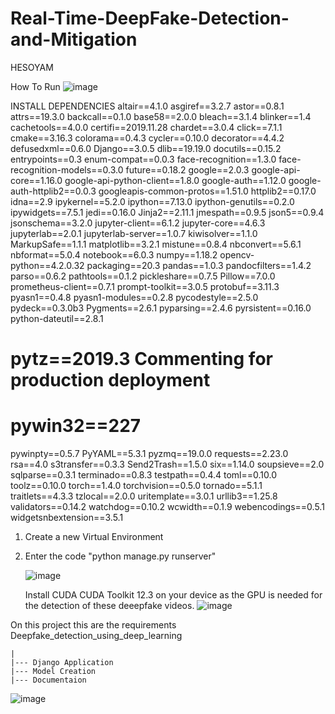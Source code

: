 # Real-Time-DeepFake-Detection-and-Mitigation
HESOYAM

How To Run
![image](https://github.com/nile-xy/Real-Time-DeepFake-Detection-and-Mitigation/assets/99071836/7dc7def4-cdd6-4163-8ae0-65e24da578c6)

INSTALL DEPENDENCIES
altair==4.1.0
asgiref==3.2.7
astor==0.8.1
attrs==19.3.0
backcall==0.1.0
base58==2.0.0
bleach==3.1.4
blinker==1.4
cachetools==4.0.0
certifi==2019.11.28
chardet==3.0.4
click==7.1.1
cmake==3.16.3
colorama==0.4.3
cycler==0.10.0
decorator==4.4.2
defusedxml==0.6.0
Django==3.0.5
dlib==19.19.0
docutils==0.15.2
entrypoints==0.3
enum-compat==0.0.3
face-recognition==1.3.0
face-recognition-models==0.3.0
future==0.18.2
google==2.0.3
google-api-core==1.16.0
google-api-python-client==1.8.0
google-auth==1.12.0
google-auth-httplib2==0.0.3
googleapis-common-protos==1.51.0
httplib2==0.17.0
idna==2.9
ipykernel==5.2.0
ipython==7.13.0
ipython-genutils==0.2.0
ipywidgets==7.5.1
jedi==0.16.0
Jinja2==2.11.1
jmespath==0.9.5
json5==0.9.4
jsonschema==3.2.0
jupyter-client==6.1.2
jupyter-core==4.6.3
jupyterlab==2.0.1
jupyterlab-server==1.0.7
kiwisolver==1.1.0
MarkupSafe==1.1.1
matplotlib==3.2.1
mistune==0.8.4
nbconvert==5.6.1
nbformat==5.0.4
notebook==6.0.3
numpy==1.18.2
opencv-python==4.2.0.32
packaging==20.3
pandas==1.0.3
pandocfilters==1.4.2
parso==0.6.2
pathtools==0.1.2
pickleshare==0.7.5
Pillow==7.0.0
prometheus-client==0.7.1
prompt-toolkit==3.0.5
protobuf==3.11.3
pyasn1==0.4.8
pyasn1-modules==0.2.8
pycodestyle==2.5.0
pydeck==0.3.0b3
Pygments==2.6.1
pyparsing==2.4.6
pyrsistent==0.16.0
python-dateutil==2.8.1
# pytz==2019.3 Commenting for production deployment
# pywin32==227
pywinpty==0.5.7
PyYAML==5.3.1
pyzmq==19.0.0
requests==2.23.0
rsa==4.0
s3transfer==0.3.3
Send2Trash==1.5.0
six==1.14.0
soupsieve==2.0
sqlparse==0.3.1
terminado==0.8.3
testpath==0.4.4
toml==0.10.0
toolz==0.10.0
torch==1.4.0
torchvision==0.5.0
tornado==5.1.1
traitlets==4.3.3
tzlocal==2.0.0
uritemplate==3.0.1
urllib3==1.25.8
validators==0.14.2
watchdog==0.10.2
wcwidth==0.1.9
webencodings==0.5.1
widgetsnbextension==3.5.1

1. Create a new Virtual Environment
2. Enter the code "python manage.py runserver"

   ![image](https://github.com/nile-xy/Real-Time-DeepFake-Detection-and-Mitigation/assets/99071836/fc1096b5-fdd7-4ca3-a198-e653382d61eb)

   Install CUDA CUDA Toolkit 12.3 on your device as the GPU is needed for the detection of these deeepfake videos.
   ![image](https://github.com/nile-xy/Real-Time-DeepFake-Detection-and-Mitigation/assets/99071836/c07cfcff-f3d2-4f05-b6b8-e5330b144075)

On this project this are the requirements 
Deepfake_detection_using_deep_learning
   
    |
    |--- Django Application
    |--- Model Creation
    |--- Documentaion

    
    
![image](https://github.com/nile-xy/Real-Time-DeepFake-Detection-and-Mitigation/assets/99071836/8f29e9c8-d7fd-4ac6-8d8e-3417dbfdf022)








